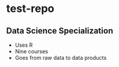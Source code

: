 # test-repo
## Data Science Specialization 

* Uses R 
* Nine courses 
* Goes from raw data to data products
